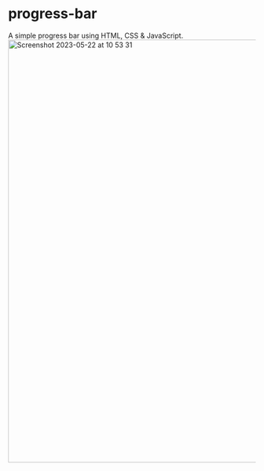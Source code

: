 # progress-bar

A simple progress bar using HTML, CSS & JavaScript.
<img width="859" alt="Screenshot 2023-05-22 at 10 53 31" src="https://github.com/vickneee/progress-bar/assets/93821265/68032754-a258-4948-b11c-49e3582d26b9">
